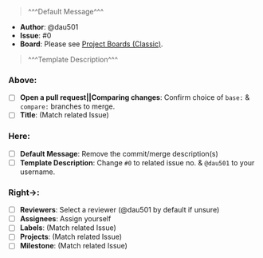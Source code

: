 > ^^^Default Message^^^<!-- Delete this line + everything above when done. -->

* **Author**: @dau501
* **Issue**: #0
* **Board**: Please see [Project Boards (Classic)](https://github.com/orgs/kanbanyte/projects?type=classic).
> ^^^Template Description^^^<!-- Delete this line when done. -->

<!--
See Check Lists below before creating PR.
Remove all commented out lines + everything below when done.
-->
### Above:
- [ ] **Open a pull request||Comparing changes**: Confirm choice of `base:` & `compare:` branches to merge.
- [ ] **Title**: (Match related Issue)

### Here:
- [ ] **Default Message**: Remove the commit/merge description(s)
- [ ] **Template Description**: Change `#0` to related issue no. & `@dau501` to your username.

### Right->:
- [ ] **Reviewers**: Select a reviewer (@dau501 by default if unsure)
- [ ] **Assignees**: Assign yourself
- [ ] **Labels**: (Match related Issue)
- [ ] **Projects**: (Match related Issue)
- [ ] **Milestone**: (Match related Issue)
